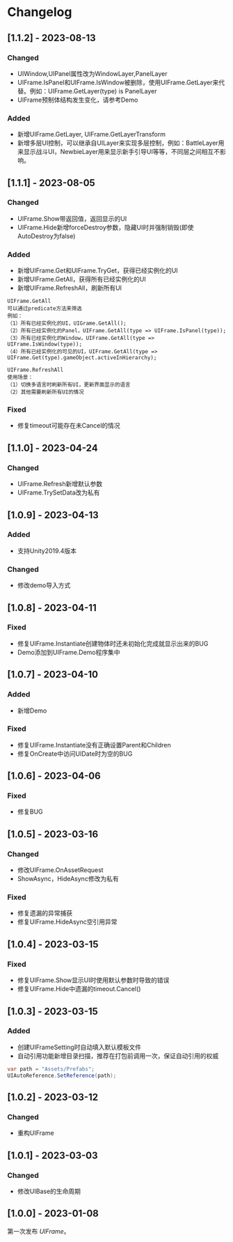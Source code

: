 # Changelog

## [1.1.2] - 2023-08-13
### Changed
- UIWindow,UIPanel属性改为WindowLayer,PanelLayer
- UIFrame.IsPanel和UIFrame.IsWindow被删除，使用UIFrame.GetLayer来代替。例如：UIFrame.GetLayer(type) is PanelLayer
- UIFrame预制体结构发生变化，请参考Demo

### Added
- 新增UIFrame.GetLayer, UIFrame.GetLayerTransform
- 新增多层UI控制，可以继承自UILayer来实现多层控制，例如：BattleLayer用来显示战斗UI，NewbieLayer用来显示新手引导UI等等，不同层之间相互不影响。

## [1.1.1] - 2023-08-05

### Changed
- UIFrame.Show带返回值，返回显示的UI
- UIFrame.Hide新增forceDestroy参数，隐藏UI时并强制销毁(即使AutoDestroy为false)

### Added
- 新增UIFrame.Get和UIFrame.TryGet，获得已经实例化的UI
- 新增UIFrame.GetAll，获得所有已经实例化的UI
- 新增UIFrame.RefreshAll，刷新所有UI
```
UIFrame.GetAll
可以通过predicate方法来筛选
例如：
（1）所有已经实例化的UI，UIGrame.GetAll();
（2）所有已经实例化的Panel，UIFrame.GetAll(type => UIFrame.IsPanel(type));
（3）所有已经实例化的Window，UIFrame.GetAll(type => UIFrame.IsWindow(type));
（4）所有已经实例化的可见的UI，UIFrame.GetAll(type => UIFrame.Get(type).gameObject.activeInHierarchy);

UIFrame.RefreshAll
使用场景：
（1）切换多语言时刷新所有UI，更新界面显示的语言
（2）其他需要刷新所有UI的情况
```
### Fixed
- 修复timeout可能存在未Cancel的情况

## [1.1.0] - 2023-04-24

### Changed
- UIFrame.Refresh新增默认参数
- UIFrame.TrySetData改为私有

## [1.0.9] - 2023-04-13

### Added
- 支持Unity2019.4版本

### Changed
- 修改demo导入方式

## [1.0.8] - 2023-04-11

### Fixed
- 修复UIFrame.Instantiate创建物体时还未初始化完成就显示出来的BUG
- Demo添加到UIFrame.Demo程序集中

## [1.0.7] - 2023-04-10

### Added
- 新增Demo

### Fixed
- 修复UIFrame.Instantiate没有正确设置Parent和Children
- 修复OnCreate中访问UIDate时为空的BUG

## [1.0.6] - 2023-04-06

### Fixed
- 修复BUG

## [1.0.5] - 2023-03-16

### Changed
- 修改UIFrame.OnAssetRequest
- ShowAsync，HideAsync修改为私有

### Fixed
- 修复遗漏的异常捕获
- 修复UIFrame.HideAsync空引用异常

## [1.0.4] - 2023-03-15

### Fixed

- 修复UIFrame.Show显示UI时使用默认参数时导致的错误
- 修复UIFrame.Hide中遗漏的timeout.Cancel()

## [1.0.3] - 2023-03-15

### Added

- 创建UIFrameSetting时自动填入默认模板文件
- 自动引用功能新增目录扫描，推荐在打包前调用一次，保证自动引用的权威
```C#
var path = "Assets/Prefabs";
UIAutoReference.SetReference(path);
```

## [1.0.2] - 2023-03-12

### Changed

- 重构UIFrame

## [1.0.1] - 2023-03-03

### Changed

- 修改UIBase的生命周期

## [1.0.0] - 2023-01-08

第一次发布 *UIFrame*。